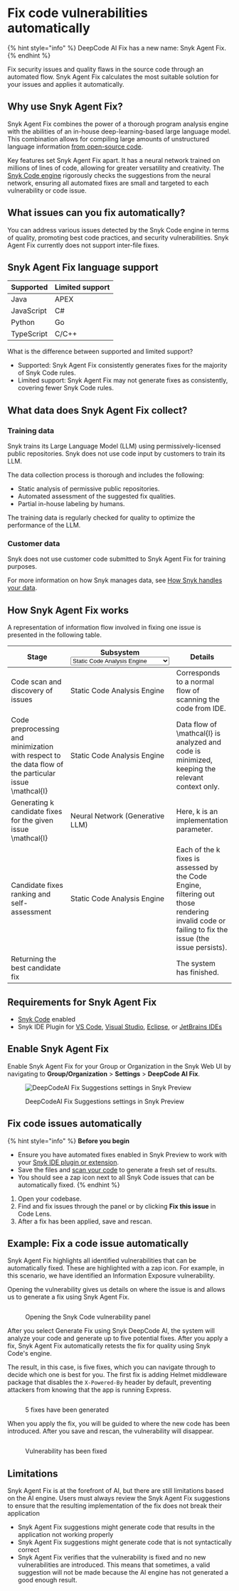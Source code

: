 # Fix code vulnerabilities automatically

{% hint style="info" %}
DeepCode AI Fix has a new name: Snyk Agent Fix.
{% endhint %}

Fix security issues and quality flaws in the source code through an automated flow. Snyk Agent Fix calculates the most suitable solution for your issues and applies it automatically.

## Why use Snyk Agent Fix?

Snyk Agent Fix combines the power of a thorough program analysis engine with the abilities of an in-house deep-learning-based large language model. This combination allows for compiling large amounts of unstructured language information [from open-source code](fix-code-vulnerabilities-automatically.md#what-data-does-snyk-agent-fix-collect).

Key features set Snyk Agent Fix apart. It has a neural network trained on millions of lines of code, allowing for greater versatility and creativity. The [Snyk Code engine](../snyk-code-local-engine.md) rigorously checks the suggestions from the neural network, ensuring all automated fixes are small and targeted to each vulnerability or code issue.

## What issues can you fix automatically?

You can address various issues detected by the Snyk Code engine in terms of quality, promoting best code practices, and security vulnerabilities. Snyk Agent Fix currently does not support inter-file fixes.

## Snyk Agent Fix language support

| Supported  | Limited support |
| ---------- | --------------- |
| Java       | APEX            |
| JavaScript | C#              |
| Python     | Go              |
| TypeScript | C/C++           |

What is the difference between supported and limited support?

* Supported: Snyk Agent Fix consistently generates fixes for the majority of Snyk Code rules.
* Limited support: Snyk Agent Fix may not generate fixes as consistently, covering fewer Snyk Code rules.

## What data does Snyk Agent Fix collect?

### Training data

Snyk trains its Large Language Model (LLM) using permissively-licensed public repositories. Snyk does not use code input by customers to train its LLM.

The data collection process is thorough and includes the following:

* Static analysis of permissive public repositories.
* Automated assessment of the suggested fix qualities.
* Partial in-house labeling by humans.

The training data is regularly checked for quality to optimize the performance of the LLM.

### Customer data

Snyk does not use customer code submitted to Snyk Agent Fix for training purposes.

For more information on how Snyk manages data, see [How Snyk handles your data](../../../snyk-data-and-governance/how-snyk-handles-your-data.md).

## How Snyk Agent Fix works

A representation of information flow involved in fixing one issue is presented in the following table.

<table><thead><tr><th width="211">Stage</th><th>Subsystem<select><option value="144c7d0e56c649fdaffeeef234193541" label="Static Code Analysis Engine" color="blue"></option><option value="453931e7eaf94118b3ea6ec945dfce7f" label="Neural Network (Generative LLM)" color="blue"></option></select></th><th>Details</th></tr></thead><tbody><tr><td>Code scan and discovery of issues</td><td><span data-option="144c7d0e56c649fdaffeeef234193541">Static Code Analysis Engine</span></td><td>Corresponds to a normal flow of scanning the code from IDE.</td></tr><tr><td>Code preprocessing and minimization with respect to the data flow of the particular issue <span class="math">\mathcal{I}</span></td><td><span data-option="144c7d0e56c649fdaffeeef234193541">Static Code Analysis Engine</span></td><td>Data flow of <span class="math">\mathcal{I}</span> is analyzed and code is minimized, keeping the relevant context only.</td></tr><tr><td>Generating <span class="math">k</span> candidate fixes for the given issue <span class="math">\mathcal{I}</span></td><td><span data-option="453931e7eaf94118b3ea6ec945dfce7f">Neural Network (Generative LLM)</span></td><td>Here, <span class="math">k</span> is an implementation parameter.</td></tr><tr><td>Candidate fixes ranking and self-assessment</td><td><span data-option="144c7d0e56c649fdaffeeef234193541">Static Code Analysis Engine</span></td><td>Each of the <span class="math">k</span> fixes is assessed by the Code Engine, filtering out those rendering invalid code or failing to fix the issue (the issue persists).</td></tr><tr><td>Returning the best candidate fix</td><td></td><td>The system has finished.</td></tr></tbody></table>

## Requirements for Snyk Agent Fix

* [Snyk Code](../../../implementation-and-setup/enterprise-implementation-guide/trial-limitations.md) enabled
* Snyk IDE Plugin for [VS Code](https://marketplace.visualstudio.com/items?itemName=snyk-security.snyk-vulnerability-scanner-preview), [Visual Studio](https://marketplace.visualstudio.com/items?itemName=snyk-security.snyk-vulnerability-scanner-vs-2022), [Eclipse](https://marketplace.eclipse.org/content/snyk-security-code%E2%80%8B-open-source%E2%80%8B-iac-configurations), or [JetBrains IDEs](../../../developer-tools/snyk-ide-plugins-and-extensions/jetbrains-plugin/)

## Enable Snyk Agent Fix

Enable Snyk Agent Fix for your Group or Organization in the Snyk Web UI by navigating to **Group/Organization** > **Settings** > **DeepCode AI Fix**.

<figure><img src="../../../.gitbook/assets/2024-10-25_15-34-58.png" alt="DeepCodeAI Fix Suggestions settings in Snyk Preview"><figcaption><p>DeepCodeAI Fix Suggestions settings in Snyk Preview</p></figcaption></figure>

## Fix code issues automatically

{% hint style="info" %}
**Before you begin**

* Ensure you have automated fixes enabled in Snyk Preview to work with your [Snyk IDE plugin or extension](../../../developer-tools/snyk-ide-plugins-and-extensions/).
* Save the files and [scan your code](../../../developer-tools/snyk-cli/scan-and-maintain-projects-using-the-cli/snyk-cli-for-snyk-code/scan-source-code-with-snyk-code-using-the-cli.md) to generate a fresh set of results.
* You should see a zap icon next to all Snyk Code issues that can be automatically fixed.
{% endhint %}

1. Open your codebase.
2. Find and fix issues through the panel or by clicking **Fix this issue** in Code Lens.
3. After a fix has been applied, save and rescan.

## Example: Fix a code issue automatically

Snyk Agent Fix highlights all identified vulnerabilities that can be automatically fixed. These are highlighted with a zap icon. For example, in this scenario, we have identified an Information Exposure vulnerability.

Opening the vulnerability gives us details on where the issue is and allows us to generate a fix using Snyk Agent Fix.

<figure><img src="../../../.gitbook/assets/image (24) (3).png" alt=""><figcaption><p>Opening the Snyk Code vulnerability panel</p></figcaption></figure>

After you select Generate Fix using Snyk DeepCode AI, the system will analyze your code and generate up to five potential fixes. After you apply a fix, Snyk Agent Fix automatically retests the fix for quality using Snyk Code's engine.

The result, in this case, is five fixes, which you can navigate through to decide which one is best for you. The first fix is adding Helmet middleware package that disables the `X-Powered-By` header by default, preventing attackers from knowing that the app is running Express.

<figure><img src="../../../.gitbook/assets/Snyk AI Fix 5 examples.png" alt=""><figcaption><p>5 fixes have been generated</p></figcaption></figure>

When you apply the fix, you will be guided to where the new code has been introduced. After you save and rescan, the vulnerability will disappear.

<figure><img src="../../../.gitbook/assets/image (26) (1).png" alt=""><figcaption><p>Vulnerability has been fixed</p></figcaption></figure>

## Limitations

Snyk Agent Fix is at the forefront of AI, but there are still limitations based on the AI engine. Users must always review the Snyk Agent Fix suggestions to ensure that the resulting implementation of the fix does not break their application

* Snyk Agent Fix suggestions might generate code that results in the application not working properly
* Snyk Agent Fix suggestions might generate code that is not syntactically correct
* Snyk Agent Fix verifies that the vulnerability is fixed and no new vulnerabilities are introduced. This means that sometimes, a valid suggestion will not be made because the AI engine has not generated a good enough result.
